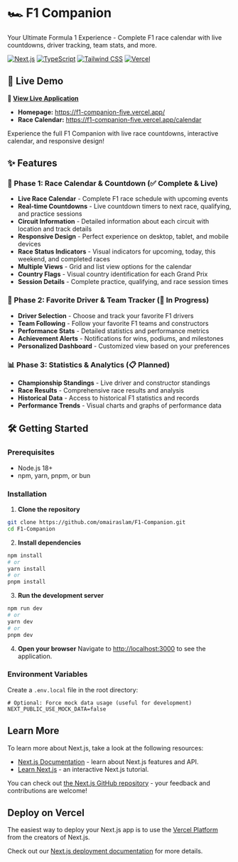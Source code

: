 # 🏎️ F1 Companion

Your Ultimate Formula 1 Experience - Complete F1 race calendar with live countdowns, driver tracking, team stats, and more.

[![Next.js](https://img.shields.io/badge/Next.js-15.3.5-black?style=flat-square&logo=next.js)](https://nextjs.org/)
[![TypeScript](https://img.shields.io/badge/TypeScript-5.0-blue?style=flat-square&logo=typescript)](https://www.typescriptlang.org/)
[![Tailwind CSS](https://img.shields.io/badge/Tailwind-3.4-38B2AC?style=flat-square&logo=tailwind-css)](https://tailwindcss.com/)
[![Vercel](https://img.shields.io/badge/Deployed%20on-Vercel-black?style=flat-square&logo=vercel)](https://vercel.com/)

## 🚀 Live Demo

**🏁 [View Live Application](https://f1-companion-five.vercel.app/)**

- **Homepage:** https://f1-companion-five.vercel.app/
- **Race Calendar:** https://f1-companion-five.vercel.app/calendar

Experience the full F1 Companion with live race countdowns, interactive calendar, and responsive design!

## ✨ Features

### 🏁 Phase 1: Race Calendar & Countdown (✅ Complete & Live)
- **Live Race Calendar** - Complete F1 race schedule with upcoming events
- **Real-time Countdowns** - Live countdown timers to next race, qualifying, and practice sessions
- **Circuit Information** - Detailed information about each circuit with location and track details
- **Responsive Design** - Perfect experience on desktop, tablet, and mobile devices
- **Race Status Indicators** - Visual indicators for upcoming, today, this weekend, and completed races
- **Multiple Views** - Grid and list view options for the calendar
- **Country Flags** - Visual country identification for each Grand Prix
- **Session Details** - Complete practice, qualifying, and race session times

### 👤 Phase 2: Favorite Driver & Team Tracker (🔄 In Progress)
- **Driver Selection** - Choose and track your favorite F1 drivers
- **Team Following** - Follow your favorite F1 teams and constructors
- **Performance Stats** - Detailed statistics and performance metrics
- **Achievement Alerts** - Notifications for wins, podiums, and milestones
- **Personalized Dashboard** - Customized view based on your preferences

### 📊 Phase 3: Statistics & Analytics (📋 Planned)
- **Championship Standings** - Live driver and constructor standings
- **Race Results** - Comprehensive race results and analysis
- **Historical Data** - Access to historical F1 statistics and records
- **Performance Trends** - Visual charts and graphs of performance data

## 🛠️ Getting Started

### Prerequisites
- Node.js 18+
- npm, yarn, pnpm, or bun

### Installation

1. **Clone the repository**
```bash
git clone https://github.com/omairaslam/F1-Companion.git
cd F1-Companion
```

2. **Install dependencies**
```bash
npm install
# or
yarn install
# or
pnpm install
```

3. **Run the development server**
```bash
npm run dev
# or
yarn dev
# or
pnpm dev
```

4. **Open your browser**
Navigate to [http://localhost:3000](http://localhost:3000) to see the application.

### Environment Variables

Create a `.env.local` file in the root directory:

```env
# Optional: Force mock data usage (useful for development)
NEXT_PUBLIC_USE_MOCK_DATA=false
```

## Learn More

To learn more about Next.js, take a look at the following resources:

- [Next.js Documentation](https://nextjs.org/docs) - learn about Next.js features and API.
- [Learn Next.js](https://nextjs.org/learn) - an interactive Next.js tutorial.

You can check out [the Next.js GitHub repository](https://github.com/vercel/next.js) - your feedback and contributions are welcome!

## Deploy on Vercel

The easiest way to deploy your Next.js app is to use the [Vercel Platform](https://vercel.com/new?utm_medium=default-template&filter=next.js&utm_source=create-next-app&utm_campaign=create-next-app-readme) from the creators of Next.js.

Check out our [Next.js deployment documentation](https://nextjs.org/docs/app/building-your-application/deploying) for more details.
